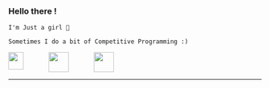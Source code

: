 ### Hello there ! 
```
I'm Just a girl 🎀
```
```
Sometimes I do a bit of Competitive Programming :)
```
<div style="display:flex; flex-direction:row; gap:50px;">
    <a href="https://leetcode.com/u/bunny46/"><img src="https://upload.wikimedia.org/wikipedia/commons/thumb/a/ab/LeetCode_logo_white_no_text.svg/1200px-LeetCode_logo_white_no_text.svg.png" alt="" height="35" width="30" /></a>
     <a href="https://codeforces.com/profile/shwet46"><img src="https://cdn.iconscout.com/icon/free/png-256/free-code-forces-logo-icon-download-in-svg-png-gif-file-formats--technology-social-media-vol-2-pack-logos-icons-2944796.png" alt="" height="40" width="40" /></a>
     <a href="https://www.codechef.com/users/shwet46"><img src="https://img.icons8.com/?size=512&id=O4SEeX66BY8o&format=png" alt="" height="40" width="40" /></a>
</div>

---
